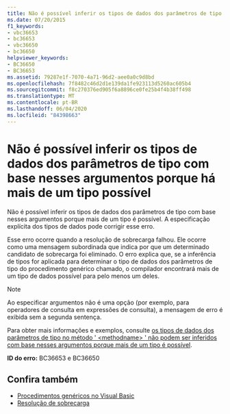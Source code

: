 ```yaml
---
title: Não é possível inferir os tipos de dados dos parâmetros de tipo com base nesses argumentos porque há mais de um tipo possível
ms.date: 07/20/2015
f1_keywords:
- vbc36653
- bc36653
- vbc36650
- bc36650
helpviewer_keywords:
- BC36650
- BC36653
ms.assetid: 79287e1f-7070-4a71-96d2-aee0a0c9d8bd
ms.openlocfilehash: 7f8482c46d2d1e139da1fe923113d5260ac605b4
ms.sourcegitcommit: f8c270376ed905f6a8896ce0fe25b4f4b38ff498
ms.translationtype: MT
ms.contentlocale: pt-BR
ms.lasthandoff: 06/04/2020
ms.locfileid: "84398663"
---
```

# <a name="data-types-of-the-type-parameters-cannot-be-inferred-from-these-arguments-because-more-than-one-type-is-possible"></a>Não é possível inferir os tipos de dados dos parâmetros de tipo com base nesses argumentos porque há mais de um tipo possível
Não é possível inferir os tipos de dados dos parâmetros de tipo com base nesses argumentos porque mais de um tipo é possível. A especificação explícita dos tipos de dados pode corrigir esse erro.  
  
 Esse erro ocorre quando a resolução de sobrecarga falhou. Ele ocorre como uma mensagem subordinada que indica por que um determinado candidato de sobrecarga foi eliminado. O erro explica que, se a inferência de tipos for aplicada para determinar o tipo de dados dos parâmetros de tipo do procedimento genérico chamado, o compilador encontrará mais de um tipo de dados possível para pelo menos um deles.  
  
> [!NOTE]
> Ao especificar argumentos não é uma opção (por exemplo, para operadores de consulta em expressões de consulta), a mensagem de erro é exibida sem a segunda sentença.  
  
 Para obter mais informações e exemplos, consulte [os tipos de dados dos parâmetros de tipo no método ' \<methodname> ' não podem ser inferidos com base nesses argumentos porque mais de um tipo é possível](bc36651-bc36654.md).  
  
 **ID do erro:** BC36653 e BC36650  
  
## <a name="see-also"></a>Confira também

- [Procedimentos genéricos no Visual Basic](../programming-guide/language-features/data-types/generic-procedures.md)
- [Resolução de sobrecarga](../programming-guide/language-features/procedures/overload-resolution.md)
